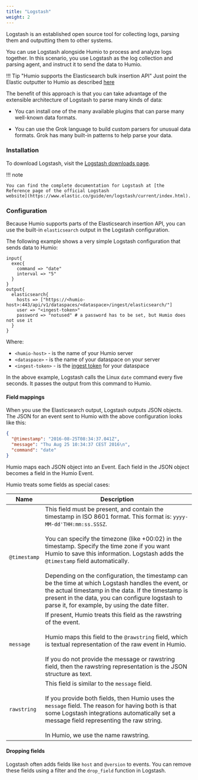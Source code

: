 ```yaml
---
title: "Logstash"
weight: 2
---
```


Logstash is an established open source tool for collecting logs,
parsing them and outputting them to other systems.

You can use Logstash alongside Humio to process and analyze logs
together. In this scenario, you use Logstash as the log collection and
parsing agent, and instruct it to send the data to Humio.

!!! Tip "Humio supports the Elasticsearch bulk insertion API" 
    Just point the Elastic  outputter to Humio as described [here](logstash.md#configuration)


The benefit of this approach is that you can take advantage of the
extensible architecture of Logstash to parse many kinds of data:

* You can install one of the many available plugins that can parse
  many well-known data formats.

* You can use the Grok language to build custom parsers for unusual
  data formats. Grok has many built-in patterns to help parse your
  data.

### Installation

To download Logstash, visit the [Logstash downloads
page](https://www.elastic.co/downloads/logstash).

!!! note

    You can find the complete documentation for Logstash at [the
    Reference page of the official Logstash
    website](https://www.elastic.co/guide/en/logstash/current/index.html).


### Configuration

Because Humio supports parts of the Elasticsearch insertion API, you
can use the built-in `elasticsearch` output in the Logstash
configuration.

The following example shows a very simple Logstash configuration that
sends data to Humio:

```
input{
  exec{
    command => "date"
    interval => "5"
  }
}
output{
  elasticsearch{
    hosts => ["https://<humio-host>:443/api/v1/dataspaces/<dataspace>/ingest/elasticsearch/"]
    user => "<ingest-token>"
    password => "notused" # a password has to be set, but Humio does not use it
  }
}
```
Where:

* `<humio-host>` - is the name of your Humio server
* `<dataspace>` - is the name of your dataspace on your server
* `<ingest-token>` - is the [ingest token](/ingest-tokens.md) for your dataspace


In the above example, Logstash calls the Linux `date` command every
five seconds. It passes the output from this command to Humio.

#### Field mappings

When you use the Elasticsearch output, Logstash outputs JSON
objects. The JSON for an event sent to Humio with the above
configuration looks like this:

```json
{
  "@timestamp": "2016-08-25T08:34:37.041Z",
  "message": "Thu Aug 25 10:34:37 CEST 2016\n",
  "command": "date"
}
```

Humio maps each JSON object into an Event. Each field in the JSON
object becomes a field in the Humio Event.

Humio treats some fields as special cases:

| Name                     |   Description |
---------------------------|-------------
| `@timestamp`             | This field must be present, and contain the timestamp in ISO 8601 format. This format is: `yyyy-MM-dd'THH:mm:ss.SSSZ`. <br /><br />You can specify the timezone (like +00:02) in the timestamp. Specify the time zone if you want Humio to save this information. Logstash adds the `@timestamp` field automatically. <br /><br />Depending on the configuration, the timestamp can be the time at which Logstash handles the event, or the actual timestamp in the data. If the timestamp is present in the data, you can configure logstash to parse it, for example, by using the date filter. |
| `message`                | If present, Humio treats this field as the rawstring of the event. <br /><br />Humio maps this field to the `@rawstring` field, which is textual representation of the raw event in Humio. <br /><br />If you do not provide the message or rawstring field, then the rawstring representation is the JSON structure as text. |
| `rawstring`              | This field is similar to the `message` field. <br /><br />If you provide both fields, then Humio uses the `message` field. The reason for having both is that some Logstash integrations automatically set a message field representing the raw string. <br /><br />In Humio, we use the name rawstring. |

#### Dropping fields

Logstash often adds fields like `host` and `@version` to events. You
can remove these fields using a filter and the `drop_field` function
in Logstash.
